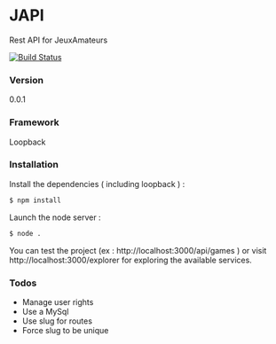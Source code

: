 # JAPI
Rest API for JeuxAmateurs

[![Build Status](https://travis-ci.com/YoruNoHikage/JAPI.svg?token=NK8AS98ra5X1DUAzQCps&branch=master)](https://travis-ci.com/YoruNoHikage/JAPI)

### Version
0.0.1

### Framework
Loopback

### Installation
Install the dependencies ( including loopback ) :
```sh
$ npm install
```
Launch the node server :
```sh
$ node .
```
You can test the project (ex : http://localhost:3000/api/games )
or visit http://localhost:3000/explorer for exploring the available services.

### Todos

 - Manage user rights
 - Use a MySql
 - Use slug for routes
 - Force slug to be unique
